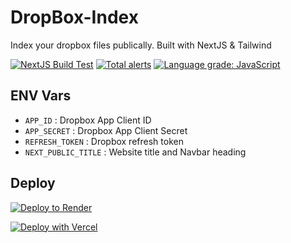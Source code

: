 # DropBox-Index

Index your dropbox files publically. Built with NextJS & Tailwind

[![NextJS Build Test](https://github.com/ArnabXD/Dropbox-Index/actions/workflows/next-build.yml/badge.svg)](https://github.com/ArnabXD/Dropbox-Index/actions/workflows/next-build.yml)
[![Total alerts](https://img.shields.io/lgtm/alerts/g/ArnabXD/Dropbox-Index.svg?logo=lgtm&logoWidth=18)](https://lgtm.com/projects/g/ArnabXD/Dropbox-Index/alerts/)
[![Language grade: JavaScript](https://img.shields.io/lgtm/grade/javascript/g/ArnabXD/Dropbox-Index.svg?logo=lgtm&logoWidth=18)](https://lgtm.com/projects/g/ArnabXD/Dropbox-Index/context:javascript)

## ENV Vars

- `APP_ID` : Dropbox App Client ID
- `APP_SECRET` : Dropbox App Client Secret
- `REFRESH_TOKEN` : Dropbox refresh token
- `NEXT_PUBLIC_TITLE` : Website title and Navbar heading

## Deploy

[![Deploy to Render](https://render.com/images/deploy-to-render-button.svg)](https://render.com/deploy)

[![Deploy with Vercel](https://vercel.com/button)](https://vercel.com/new/clone?repository-url=https%3A%2F%2Fgithub.com%2FArnabXD%2FDropbox-Index&env=DROPBOX_TOKEN,NEXT_PUBLIC_TITLE)
